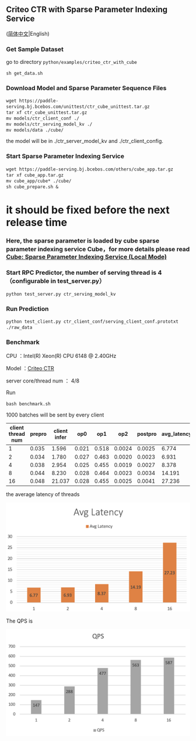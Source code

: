 ## Criteo CTR with Sparse Parameter Indexing Service

([简体中文](./README_CN.md)|English)

### Get Sample Dataset

go to directory `python/examples/criteo_ctr_with_cube`
```
sh get_data.sh
```

### Download Model and Sparse Parameter Sequence Files
```
wget https://paddle-serving.bj.bcebos.com/unittest/ctr_cube_unittest.tar.gz
tar xf ctr_cube_unittest.tar.gz
mv models/ctr_client_conf ./
mv models/ctr_serving_model_kv ./
mv models/data ./cube/
```
the model will be in ./ctr_server_model_kv and ./ctr_client_config.

### Start Sparse Parameter Indexing Service
```
wget https://paddle-serving.bj.bcebos.com/others/cube_app.tar.gz
tar xf cube_app.tar.gz
mv cube_app/cube* ./cube/
sh cube_prepare.sh &
```
# it should be fixed before the next release time
### Here, the sparse parameter is loaded by cube sparse parameter indexing service Cube，for more details please read [Cube: Sparse Parameter Indexing Service (Local Mode)](../../../doc/CUBE_LOCAL.md)

### Start RPC Predictor, the number of serving thread is 4（configurable in test_server.py）

```
python test_server.py ctr_serving_model_kv 
```

### Run Prediction

```
python test_client.py ctr_client_conf/serving_client_conf.prototxt ./raw_data
```

### Benchmark

CPU ：Intel(R) Xeon(R) CPU 6148 @ 2.40GHz 

Model ：[Criteo CTR](https://github.com/PaddlePaddle/Serving/blob/develop/python/examples/ctr_criteo_with_cube/network_conf.py)

server core/thread num ： 4/8

Run
```
bash benchmark.sh
```
1000 batches will be sent by every client

| client  thread num | prepro | client infer | op0    | op1   | op2    | postpro | avg_latency | qps   |
| ------------------ | ------ | ------------ | ------ | ----- | ------ | ------- | ----- | ----- |
| 1                  | 0.035  | 1.596        | 0.021  | 0.518 | 0.0024 | 0.0025  | 6.774 | 147.7 |
| 2                  | 0.034  | 1.780        | 0.027  | 0.463 | 0.0020 | 0.0023  | 6.931 | 288.3 |
| 4                  | 0.038  | 2.954        | 0.025  | 0.455 | 0.0019 | 0.0027  | 8.378 | 477.5 |
| 8                  | 0.044  | 8.230        | 0.028  | 0.464 | 0.0023 | 0.0034  | 14.191 | 563.8 |
| 16                 | 0.048  | 21.037       | 0.028  | 0.455 | 0.0025 | 0.0041  | 27.236 | 587.5 |

the average latency of threads

![avg cost](../../../doc/criteo-cube-benchmark-avgcost.png)

The QPS is 

![qps](../../../doc/criteo-cube-benchmark-qps.png)
